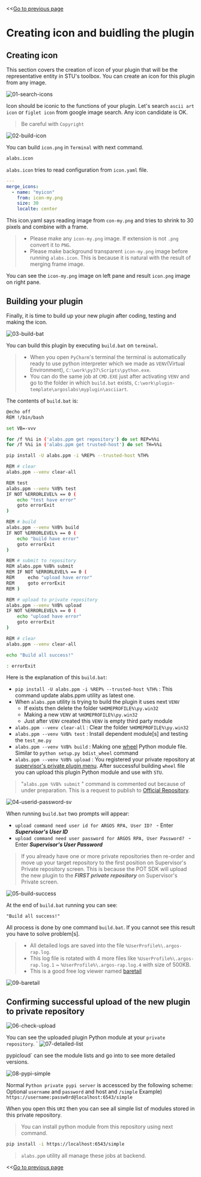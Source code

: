 <<[Go to previous page](ARGOS_RPA_POT_SDK_on_Windows10.md)

# Creating icon and buidling the plugin

## Creating icon

This section covers the creation of icon of your plugin that will be the representative entity in STU's toolbox. You can create an icon for this plugin from any image.

![01-search-icons](https://raw.githubusercontent.com/Jerry-Chae/pot-sdk-doc/main/Captures/03-Make_Plugin_PyCharm/09-build/01-search-icons.png)

Icon should be iconic to the functions of your plugin. Let's search `ascii art icon` or `figlet icon` from google image search.
Any icon candidate is OK.

> Be careful with `Copyright`

![02-build-icon](https://raw.githubusercontent.com/Jerry-Chae/pot-sdk-doc/main/Captures/03-Make_Plugin_PyCharm/09-build/02-build-icon.png)

You can build `icon.png` in `Terminal` with next command.
```sh
alabs.icon
```

`alabs.icon` tries to read configuration from `icon.yaml` file.

```yaml
---
merge_icons:
  - name: "myicon"
    from: icon-my.png
    size: 30
    localte: center
```
This icon.yaml says reading image from `con-my.png` and tries to shrink to 30 pixels and combine with a frame.

> * Please make any `icon-my.png` image. If extension is not `.png` convert it to `PNG`.
> * Please make background transparent `icon-my.png` image before running `alabs.icon`. This is because it is natural with the result of merging frame image.

You can see the `icon-my.png` image on left pane and result `icon.png` image on right pane.

## Building your plugin

Finally, it is time to build up your new plugin after coding, testing and making the icon.

![03-build-bat](https://raw.githubusercontent.com/Jerry-Chae/pot-sdk-doc/main/Captures/03-Make_Plugin_PyCharm/09-build/03-build-bat.png)

You can build this plugin by executing `build.bat` on `terminal`.

> * When you open `PyCharm`'s terminal the terminal is automatically ready to use python interpreter which we made as `VENV`(Virtual Environment), `C:\work\py37\Scripts\python.exe`.
> * You can do the same job at `CMD.EXE` just after activating `VENV` and go to the folder in which `build.bat` exists, `C:\work\plugin-template\argoslabs\myplugin\asciiart`.

The contents of `build.bat` is:
```sh
@echo off
REM !/bin/bash

set VB=-vvv

for /f %%i in ('alabs.ppm get repository') do set REP=%%i
for /f %%i in ('alabs.ppm get trusted-host') do set TH=%%i

pip install -U alabs.ppm -i %REP% --trusted-host %TH%

REM # clear
alabs.ppm --venv clear-all

REM test
alabs.ppm --venv %VB% test
IF NOT %ERRORLEVEL% == 0 (
	echo "test have error"
    goto errorExit
)

REM # build
alabs.ppm --venv %VB% build
IF NOT %ERRORLEVEL% == 0 (
	echo "build have error"
    goto errorExit
)

REM # submit to repository
REM alabs.ppm %VB% submit
REM IF NOT %ERRORLEVEL% == 0 (
REM 	echo "upload have error"
REM     goto errorExit
REM )

REM # upload to private repository
alabs.ppm --venv %VB% upload
IF NOT %ERRORLEVEL% == 0 (
	echo "upload have error"
    goto errorExit
)

REM # clear
alabs.ppm --venv clear-all

echo "Build all success!"

: errorExit
```

Here is the explanation of this `build.bat`:

* `pip install -U alabs.ppm -i %REP% --trusted-host %TH%` : This command update alabs.ppm utility as latest one.
* When `alabs.ppm` utility is trying to build the plugin it uses next `VENV`
  * If exists then delete the folder `%HOMEPROFILE%\py.win32`
  * Making a new `VENV` at `%HOMEPROFILE%\py.win32`
  * Just after `VENV` created this `VENV` is empty third party module
* `alabs.ppm --venv clear-all` : Clear the folder `%HOMEPROFILE%\py.win32`
* `alabs.ppm --venv %VB% test` : Install dependent module[s] and testing the `test_me.py`
* `alabs.ppm --venv %VB% build` : Making one [wheel](https://pypi.org/project/wheel/0.22.0/) Python module file. Similar to `python setup.py bdist_wheel` command
* `alabs.ppm --venv %VB% upload` : You registered your private repository at [supervisor's private plugin menu](https://rpa.argos-labs.com/#/plugin/private-plugin). After successful building `wheel` file you can upload this plugin Python module and use with `STU`.

> "`alabs.ppm %VB% submit` " command is commented out because of under preparation. This is a request to publish to [Official Repository](https://pypi-official.argos-labs.com).

![04-userid-password-sv](https://raw.githubusercontent.com/Jerry-Chae/pot-sdk-doc/main/Captures/03-Make_Plugin_PyCharm/09-build/04-userid-password-sv.png)

When running `build.bat` two prompts will appear:
* `upload command need user id for ARGOS RPA, User ID? ` - Enter ***Supervisor's User ID***
* `upload command need user password for ARGOS RPA, User Password? ` - Enter ***Supervisor's User Password***

> If you already have one or more private repositories then re-order and move up your target repository to the first position on Supervisor's Private repository screen. This is because the POT SDK will upload the new plugin to the ***FIRST private repository*** on Supervisor's Private screen.


![05-build-success](https://raw.githubusercontent.com/Jerry-Chae/pot-sdk-doc/main/Captures/03-Make_Plugin_PyCharm/09-build/05-build-success.png)

At the end of `build.bat` running you can see:
```text
"Build all success!"
```
All process is done by one command `build.bat`. If you cannot see this result you have to solve problem[s].

> * All detailed logs are saved into the file `%UserProfile%\.argos-rap.log`.
> * This log file is rotated with 4 more files like  `%UserProfile%\.argos-rap.log.1` ~  `%UserProfile%\.argos-rap.log.4` with size of 500KB.
> * This is a good free log viewer named [baretail](https://www.baremetalsoft.com/baretail/)

![09-baretail](https://raw.githubusercontent.com/Jerry-Chae/pot-sdk-doc/main/Captures/03-Make_Plugin_PyCharm/09-build/09-baretail.png)


## Confirming successful upload of the new plugin to private repository

![06-check-upload](https://raw.githubusercontent.com/Jerry-Chae/pot-sdk-doc/main/Captures/03-Make_Plugin_PyCharm/09-build/06-check-upload.png)

You can see the uploaded plugin Python module at your `private repository`. `
![07-detailed-list](https://raw.githubusercontent.com/Jerry-Chae/pot-sdk-doc/main/Captures/03-Make_Plugin_PyCharm/09-build/07-detailed-list.png)

pypicloud` can see the module lists and go into to see more detailed versions.

![08-pypi-simple](https://raw.githubusercontent.com/Jerry-Chae/pot-sdk-doc/main/Captures/03-Make_Plugin_PyCharm/09-build/08-pypi-simple.png)

Normal `Python private pypi server` is accessced by the following scheme:
Optional `username` and `password` and host and `/simple`
Example) `https://username:passw0rd@localhost:6543/simple`

When you open this `URI` then you can see all simple list of modules stored in this private repository.

> You can install python module from this repository using next command.

``` sh
pip install -i https://localhost:6543/simple
```

> `alabs.ppm` utility all manage these jobs at backend.

<<[Go to previous page](ARGOS_RPA_POT_SDK_on_Windows10.md)
